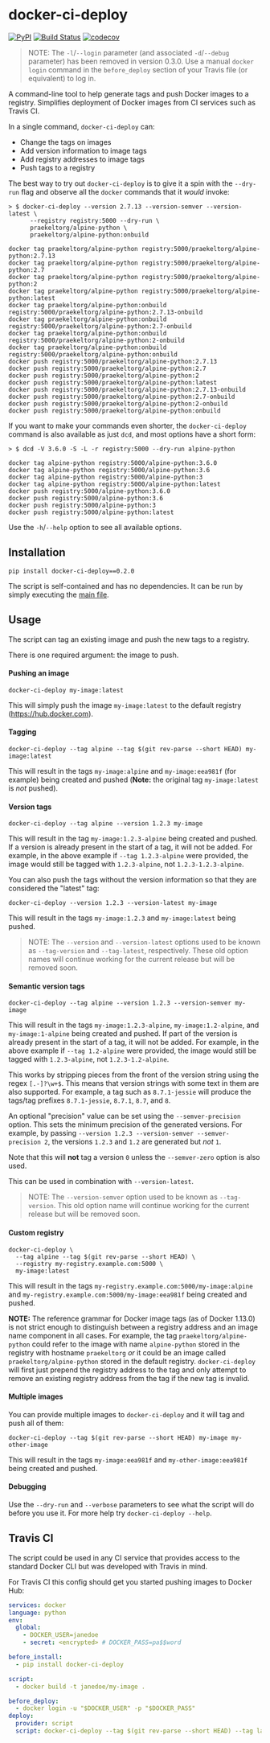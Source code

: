 # docker-ci-deploy

[![PyPI](https://img.shields.io/pypi/v/docker-ci-deploy.svg)](https://pypi.python.org/pypi/docker-ci-deploy)
[![Build Status](https://travis-ci.org/praekeltfoundation/docker-ci-deploy.svg?branch=develop)](https://travis-ci.org/praekeltfoundation/docker-ci-deploy)
[![codecov](https://codecov.io/gh/praekeltfoundation/docker-ci-deploy/branch/develop/graph/badge.svg)](https://codecov.io/gh/praekeltfoundation/docker-ci-deploy)

> NOTE: The `-l`/`--login` parameter (and associated `-d`/`--debug` parameter) has been removed in version 0.3.0. Use a manual `docker login` command in the `before_deploy` section of your Travis file (or equivalent) to log in.

A command-line tool to help generate tags and push Docker images to a registry. Simplifies deployment of Docker images from CI services such as Travis CI.

In a single command, `docker-ci-deploy` can:
* Change the tags on images
* Add version information to image tags
* Add registry addresses to image tags
* Push tags to a registry

The best way to try out `docker-ci-deploy` is to give it a spin with the `--dry-run` flag and observe all the `docker` commands that it *would* invoke:
```
> $ docker-ci-deploy --version 2.7.13 --version-semver --version-latest \
      --registry registry:5000 --dry-run \
      praekeltorg/alpine-python \
      praekeltorg/alpine-python:onbuild

docker tag praekeltorg/alpine-python registry:5000/praekeltorg/alpine-python:2.7.13
docker tag praekeltorg/alpine-python registry:5000/praekeltorg/alpine-python:2.7
docker tag praekeltorg/alpine-python registry:5000/praekeltorg/alpine-python:2
docker tag praekeltorg/alpine-python registry:5000/praekeltorg/alpine-python:latest
docker tag praekeltorg/alpine-python:onbuild registry:5000/praekeltorg/alpine-python:2.7.13-onbuild
docker tag praekeltorg/alpine-python:onbuild registry:5000/praekeltorg/alpine-python:2.7-onbuild
docker tag praekeltorg/alpine-python:onbuild registry:5000/praekeltorg/alpine-python:2-onbuild
docker tag praekeltorg/alpine-python:onbuild registry:5000/praekeltorg/alpine-python:onbuild
docker push registry:5000/praekeltorg/alpine-python:2.7.13
docker push registry:5000/praekeltorg/alpine-python:2.7
docker push registry:5000/praekeltorg/alpine-python:2
docker push registry:5000/praekeltorg/alpine-python:latest
docker push registry:5000/praekeltorg/alpine-python:2.7.13-onbuild
docker push registry:5000/praekeltorg/alpine-python:2.7-onbuild
docker push registry:5000/praekeltorg/alpine-python:2-onbuild
docker push registry:5000/praekeltorg/alpine-python:onbuild
```

If you want to make your commands even shorter, the `docker-ci-deploy` command is also available as just `dcd`, and most options have a short form:
```
> $ dcd -V 3.6.0 -S -L -r registry:5000 --dry-run alpine-python

docker tag alpine-python registry:5000/alpine-python:3.6.0
docker tag alpine-python registry:5000/alpine-python:3.6
docker tag alpine-python registry:5000/alpine-python:3
docker tag alpine-python registry:5000/alpine-python:latest
docker push registry:5000/alpine-python:3.6.0
docker push registry:5000/alpine-python:3.6
docker push registry:5000/alpine-python:3
docker push registry:5000/alpine-python:latest
```

Use the `-h`/`--help` option to see all available options.

## Installation
```
pip install docker-ci-deploy==0.2.0
```

The script is self-contained and has no dependencies. It can be run by simply executing the [main file](docker-ci-deploy/__main__.py).

## Usage
The script can tag an existing image and push the new tags to a registry.

There is one required argument: the image to push.

#### Pushing an image
```
docker-ci-deploy my-image:latest
```

This will simply push the image `my-image:latest` to the default registry (https://hub.docker.com).

#### Tagging
```
docker-ci-deploy --tag alpine --tag $(git rev-parse --short HEAD) my-image:latest

```
This will result in the tags `my-image:alpine` and `my-image:eea981f` (for example) being created and pushed (**Note:** the original tag `my-image:latest` is _not_ pushed).

#### Version tags
```
docker-ci-deploy --tag alpine --version 1.2.3 my-image
```
This will result in the tag `my-image:1.2.3-alpine` being created and pushed. If a version is already present in the start of a tag, it will not be added. For example, in the above example if `--tag 1.2.3-alpine` were provided, the image would still be tagged with `1.2.3-alpine`, not `1.2.3-1.2.3-alpine`.

You can also push the tags without the version information so that they are considered the "latest" tag:
```
docker-ci-deploy --version 1.2.3 --version-latest my-image
```
This will result in the tags `my-image:1.2.3` and `my-image:latest` being pushed.

> NOTE: The `--version` and `--version-latest` options used to be known as `--tag-version` and `--tag-latest`, respectively. These old option names will continue working for the current release but will be removed soon.

#### Semantic version tags
```
docker-ci-deploy --tag alpine --version 1.2.3 --version-semver my-image
```
This will result in the tags `my-image:1.2.3-alpine`, `my-image:1.2-alpine`, and `my-image:1-alpine` being created and pushed. If part of the version is already present in the start of a tag, it will not be added. For example, in the above example if `--tag 1.2-alpine` were provided, the image would still be tagged with `1.2.3-alpine`, not `1.2.3-1.2-alpine`.

This works by stripping pieces from the front of the version string using the regex `[.-]?\w+$`. This means that version strings with some text in them are also supported. For example, a tag such as `8.7.1-jessie` will produce the tags/tag prefixes `8.7.1-jessie`, `8.7.1`, `8.7`, and `8`.

An optional "precision" value can be set using the `--semver-precision` option. This sets the minimum precision of the generated versions. For example, by passing `--version 1.2.3 --version-semver --semver-precision 2`, the versions `1.2.3` and `1.2` are generated but *not* `1`.

Note that this will **not** tag a version `0` unless the `--semver-zero` option is also used.

This can be used in combination with `--version-latest`.

> NOTE: The `--version-semver` option used to be known as `--tag-version`. This old option name will continue working for the current release but will be removed soon.

#### Custom registry
```
docker-ci-deploy \
  --tag alpine --tag $(git rev-parse --short HEAD) \
  --registry my-registry.example.com:5000 \
  my-image:latest
```
This will result in the tags `my-registry.example.com:5000/my-image:alpine` and `my-registry.example.com:5000/my-image:eea981f` being created and pushed.

**NOTE:** The reference grammar for Docker image tags (as of Docker 1.13.0) is not strict enough to distinguish between a registry address and an image name component in all cases. For example, the tag `praekeltorg/alpine-python` could refer to the image with name `alpine-python` stored in the registry with hostname `praekeltorg` *or* it could be an image called `praekeltorg/alpine-python` stored in the default registry. `docker-ci-deploy` will first just prepend the registry address to the tag and only attempt to remove an existing registry address from the tag if the new tag is invalid.

#### Multiple images
You can provide multiple images to `docker-ci-deploy` and it will tag and push all of them:
```
docker-ci-deploy --tag $(git rev-parse --short HEAD) my-image my-other-image
```
This will result in the tags `my-image:eea981f` and `my-other-image:eea981f` being created and pushed.

#### Debugging
Use the `--dry-run` and `--verbose` parameters to see what the script will do before you use it. For more help try `docker-ci-deploy --help`.

## Travis CI
The script could be used in any CI service that provides access to the standard Docker CLI but was developed with Travis in mind.

For Travis CI this config should get you started pushing images to Docker Hub:
```yaml
services: docker
language: python
env:
  global:
    - DOCKER_USER=janedoe
    - secret: <encrypted> # DOCKER_PASS=pa$$word

before_install:
  - pip install docker-ci-deploy

script:
  - docker build -t janedoe/my-image .

before_deploy:
  - docker login -u "$DOCKER_USER" -p "$DOCKER_PASS"
deploy:
  provider: script
  script: docker-ci-deploy --tag $(git rev-parse --short HEAD) --tag latest janedoe/my-image
```
